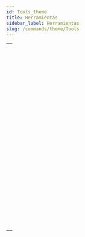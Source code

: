 ```yaml
---
id: Tools_theme
title: Herramientas
sidebar_label: Herramientas
slug: /commands/theme/Tools
---
```


|                                                                                                                             |
| --------------------------------------------------------------------------------------------------------------------------- |
| [<!-- INCLUDE #_command_.ACTIVITY SNAPSHOT.Syntax -->](../../commands-legacy/activity-snapshot.md)<br/>                     |
| [<!-- INCLUDE #_command_.BASE64 DECODE.Syntax -->](../../commands-legacy/base64-decode.md)<br/>                             |
| [<!-- INCLUDE #_command_.BASE64 ENCODE.Syntax -->](../../commands-legacy/base64-encode.md)<br/>                             |
| [<!-- INCLUDE #_command_.Choose.Syntax -->](../../commands-legacy/choose.md)<br/>                                           |
| [<!-- INCLUDE #_command_.Generate digest.Syntax -->](../../commands-legacy/generate-digest.md)<br/>                         |
| [<!-- INCLUDE #_command_.Generate password hash.Syntax -->](../../commands-legacy/generate-password-hash.md)<br/>           |
| [<!-- INCLUDE #_command_.Generate UUID.Syntax -->](../generate-uuid.md)<br/>                                                |
| [<!-- INCLUDE #_command_.GET MACRO PARAMETER.Syntax -->](../../commands-legacy/get-macro-parameter.md)<br/>                 |
| [<!-- INCLUDE #_command_.LAUNCH EXTERNAL PROCESS.Syntax -->](../../commands-legacy/launch-external-process.md)<br/>         |
| [<!-- INCLUDE #_command_.Load 4D View document.Syntax -->](../../commands-legacy/load-4d-view-document.md)<br/>             |
| [<!-- INCLUDE #_command_.MOBILE APP REFRESH SESSIONS.Syntax -->](../../commands-legacy/mobile-app-refresh-sessions.md)<br/> |
| [<!-- INCLUDE #_command_.Monitored activity.Syntax -->](../../commands-legacy/monitored-activity.md)<br/>                   |
| [<!-- INCLUDE #_command_.OPEN URL.Syntax -->](../../commands-legacy/open-url.md)<br/>                                       |
| [<!-- INCLUDE #_command_.PROCESS 4D TAGS.Syntax -->](../../commands-legacy/process-4d-tags.md)<br/>                         |
| [<!-- INCLUDE #_command_.SET ENVIRONMENT VARIABLE.Syntax -->](../../commands-legacy/set-environment-variable.md)<br/>       |
| [<!-- INCLUDE #_command_.SET MACRO PARAMETER.Syntax -->](../../commands-legacy/set-macro-parameter.md)<br/>                 |
| [<!-- INCLUDE #_command_.START MONITORING ACTIVITY.Syntax -->](../../commands-legacy/start-monitoring-activity.md)<br/>     |
| [<!-- INCLUDE #_command_.STOP MONITORING ACTIVITY.Syntax -->](../../commands-legacy/stop-monitoring-activity.md)<br/>       |
| [<!-- INCLUDE #_command_.Verify password hash.Syntax -->](../../commands-legacy/verify-password-hash.md)<br/>               |
